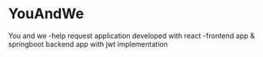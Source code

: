 # YouAndWe
You and we -help request application developed with react -frontend app &amp;  springboot backend app  with jwt implementation

